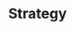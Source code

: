 ---
layout: expertise_area
title: Strategy
description: >-
  Strategy refers to breaking down complex, ambiguous problems, prioritizing the most important areas to focus on, and finding rigorous, but efficient means of arriving at solutions. We focus on issues that are the highest impact, while also being resource- and time-efficient.
icon_path: /img/icons/expertise-icon-strategy-white.png
---